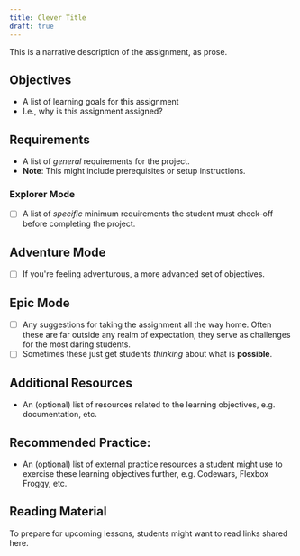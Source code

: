 ```yaml
---
title: Clever Title
draft: true
---
```


This is a narrative description of the assignment, as prose.

## Objectives

- A list of learning goals for this assignment
- I.e., why is this assignment assigned?

## Requirements

- A list of _general_ requirements for the project.
- **Note**: This might include prerequisites or setup instructions.

### Explorer Mode

- [ ] A list of _specific_ minimum requirements the student must check-off before completing the project.

## Adventure Mode

- [ ] If you're feeling adventurous, a more advanced set of objectives.

## Epic Mode

- [ ] Any suggestions for taking the assignment all the way home. Often these are far outside any realm of expectation,
      they serve as challenges for the most daring students.
- [ ] Sometimes these just get students _thinking_ about what is **possible**.

## Additional Resources

- An (optional) list of resources related to the learning objectives, e.g. documentation, etc.

## Recommended Practice:

- An (optional) list of external practice resources a student might use to exercise these learning objectives further,
  e.g. Codewars, Flexbox Froggy, etc.

## Reading Material

To prepare for upcoming lessons, students might want to read links shared here.
